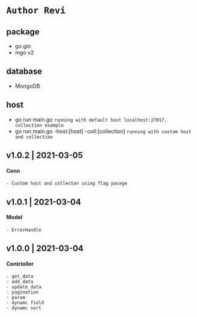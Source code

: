 # ```Author Revi```

## package
- go gin
- mgo v2

## database 
- MongoDB

## host
- go run main.go ```running with default host localhost:27017, collection example```
- go run main.go -host:[host] -coll:[collection] ```running with custom host and collection``` 


## v1.0.2 | 2021-03-05
#### Conn
    - Custom host and collecton using flag pacege

## v1.0.1 | 2021-03-04
#### Model
    - ErrorHandle

## v1.0.0 | 2021-03-04
#### Contrloller
    - get_data
    - add_data
    - update_data
    - pagination
    - param
    - dynamc field
    - dynamc sort